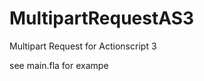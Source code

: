 MultipartRequestAS3
===================

Multipart Request for Actionscript 3


see main.fla for exampe
